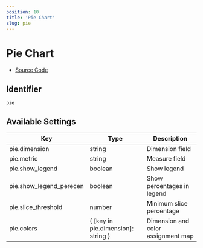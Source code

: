 ```yaml
---
position: 10
title: 'Pie Chart'
slug: pie
---
```


# Pie Chart

- [Source Code](https://github.com/metabase/metabase/blob/v0.38.3/frontend/src/metabase/visualizations/visualizations/PieChart.jsx)


## Identifier

`pie`

## Available Settings

Key | Type | Description
--|--|--
pie.dimension | string | Dimension field
pie.metric | string | Measure field
pie.show_legend | boolean | Show legend
pie.show_legend_perecen | boolean | Show percentages in legend
pie.slice_threshold | number | Minimum slice percentage
pie.colors | { [key in pie.dimension]: string } | Dimension and color assignment map
